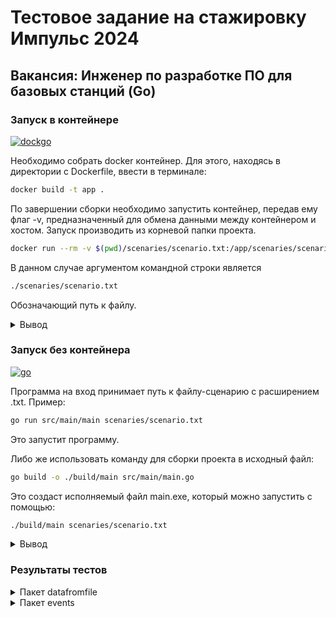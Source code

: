 # Тестовое задание на стажировку Импульс 2024
## Вакансия: Инженер по разработке ПО для базовых станций (Go)
### Запуск в контейнере

[![dockgo](https://skillicons.dev/icons?i=docker,go)](https://skillicons.dev)

Необходимо собрать docker контейнер. Для этого, находясь в директории с Dockerfile, ввести в терминале: 

```bash
docker build -t app .
```

По завершении сборки необходимо запустить контейнер, передав ему флаг -v, предназначенный для обмена данными между контейнером и хостом.
Запуск производить из корневой папки проекта.

```bash
docker run --rm -v $(pwd)/scenaries/scenario.txt:/app/scenaries/scenario.txt app ./scenaries/scenario.txt
```

В данном случае аргументом командной строки является 
```bash
./scenaries/scenario.txt
```

Обозначающий путь к файлу.

<details>
    <summary>Вывод</summary>
    
    09:00
    08:48 1 client1
    08:48 13 NotOpenYet
    09:41 1 client1
    09:48 1 client2
    09:52 3 client1
    09:52 13 ICanWaitNoLonger!
    09:54 2 client1 1
    10:25 2 client2 2
    10:58 1 client3
    10:59 2 client3 3
    11:30 1 client4
    11:35 2 client4 2
    11:35 13 PlaceIsBusy
    11:45 3 client4
    12:33 4 client1
    12:33 12 client4 1
    12:43 4 client2
    15:52 4 client4
    19:00 11 client3
    19:00
    1 70 05:58
    2 30 02:18
    3 90 08:01

</details>

### Запуск без контейнера

[![go](https://skillicons.dev/icons?i=go)](https://skillicons.dev)

Программа на вход принимает путь к файлу-сценарию с расширением .txt. 
Пример: 
```bash
go run src/main/main scenaries/scenario.txt
```
Это запустит программу.

Либо же использовать команду для сборки проекта в исходный файл: 
```bash
go build -o ./build/main src/main/main.go
```
Это создаст исполняемый файл main.exe, который можно запустить с помощью: 
```bash
./build/main scenaries/scenario.txt
```

<details>
    <summary>Вывод</summary>
    
        09:00
        08:48 1 client1
        08:48 13 NotOpenYet
        09:41 1 client1
        09:48 1 client2
        09:52 3 client1
        09:52 13 ICanWaitNoLonger!
        09:54 2 client1 1
        10:25 2 client2 2
        10:58 1 client3
        10:59 2 client3 3
        11:30 1 client4
        11:35 2 client4 2
        11:35 13 PlaceIsBusy
        11:45 3 client4
        12:33 4 client1
        12:33 12 client4 1
        12:43 4 client2
        15:52 4 client4
        19:00 11 client3
        19:00
        1 70 05:58
        2 30 02:18
        3 90 08:01

</details>

### Результаты тестов

<details>
    <summary>Пакет datafromfile</summary>
        go test -v -cover
        === RUN   TestReadFile
        --- PASS: TestReadFile (0.00s)
        === RUN   TestParsePCNumber
        --- PASS: TestParsePCNumber (0.00s)
        === RUN   TestParseTimeRange
        --- PASS: TestParseTimeRange (0.00s)
        === RUN   TestParsePrice
        --- PASS: TestParsePrice (0.00s)
        PASS
        coverage: 75.9% of statements
        ok      github.com/TheMightyOoze147/main/src/datafromfile       0.002s

</details>

<details>
    <summary>Пакет events</summary>
        go test -v -cover
        === RUN   TestNewEvent
        --- PASS: TestNewEvent (0.00s)
        === RUN   TestEventDatabase
        --- PASS: TestEventDatabase (0.00s)
        === RUN   TestFindFreeTables
        --- PASS: TestFindFreeTables (0.00s)
        === RUN   TestTableDatabase
        --- PASS: TestTableDatabase (0.00s)
        === RUN   TestClientDatabase
        --- PASS: TestClientDatabase (0.00s)
        === RUN   TestFindInClientDBByName
        --- PASS: TestFindInClientDBByName (0.00s)
        === RUN   TestFindInClientDBByTableNumber
        --- PASS: TestFindInClientDBByTableNumber (0.00s)
        === RUN   TestClientArrived
        12:00 1 John
        --- PASS: TestClientArrived (0.00s)
        === RUN   TestClientTakeASeat
        12:00 2 John 1
        --- PASS: TestClientTakeASeat (0.00s)
        === RUN   TestClientIsWaiting
        12:00 3 John
        12:00 13 ICanWaitNoLonger!
        --- PASS: TestClientIsWaiting (0.00s)
        === RUN   TestClientLeaved
        12:00 4 John
        --- PASS: TestClientLeaved (0.00s)
        === RUN   TestEventProcessing
        12:00 1 John
        --- PASS: TestEventProcessing (0.00s)
        === RUN   TestServiceClosed
        14:00 11 Jane
        14:00 11 John
        --- PASS: TestServiceClosed (0.00s)
        PASS
        coverage: 67.5% of statements
        ok      github.com/TheMightyOoze147/main/src/events     0.005s

</details>